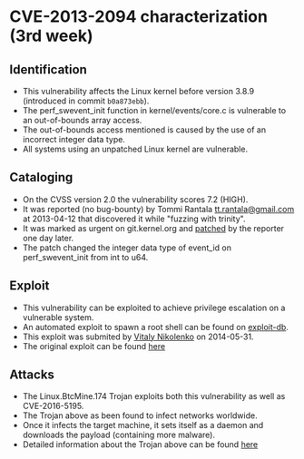 # CVE-2013-2094 characterization (3rd week)

## Identification

- This vulnerability affects the Linux kernel before version 3.8.9 (introduced
  in commit `b0a873ebb`).
- The perf_swevent_init function in kernel/events/core.c is vulnerable to an
  out-of-bounds array access.
- The out-of-bounds access mentioned is caused by the use of an incorrect
  integer data type.
- All systems using an unpatched Linux kernel are vulnerable.

## Cataloging

- On the CVSS version 2.0 the vulnerability scores 7.2 (HIGH).
- It was reported (no bug-bounty) by Tommi Rantala <tt.rantala@gmail.com>
  at 2013-04-12 that discovered it while "fuzzing with trinity".
- It was marked as urgent on git.kernel.org and
  [patched](https://git.kernel.org/pub/scm/linux/kernel/git/torvalds/linux.git/commit/?id=8176cced706b5e5d15887584150764894e94e02f)
  by the reporter one day later.
- The patch changed the integer data type of event_id on perf_swevent_init from
  int to u64.

## Exploit

- This vulnerability can be exploited to achieve privilege escalation on a
  vulnerable system.
- An automated exploit to spawn a root shell can be found on
  [exploit-db](https://www.exploit-db.com/exploits/33589).
- This exploit was submited by [Vitaly Nikolenko](https://www.exploit-db.com/?author=7334)
  on 2014-05-31.
- The original exploit can be found
  [here](https://web.archive.org/web/20130515231440/http://fucksheep.org/~sd/warez/semtex.c)

## Attacks

- The Linux.BtcMine.174 Trojan exploits both this vulnerability as well as CVE-2016-5195.
- The Trojan above as been found to infect networks worldwide.
- Once it infects the target machine, it sets itself as a daemon and downloads
  the payload (containing more malware).
- Detailed information about the Trojan above can be found
  [here](https://vms.drweb.com/virus/?i=17663595&lng=en)
